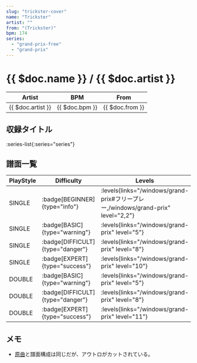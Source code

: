 ```yaml
---
slug: "trickster-cover"
name: "Trickster"
artist: ""
from: "(Trickster)"
bpm: 174
series:
  - "grand-prix-free"
  - "grand-prix"
---
```


# {{ $doc.name }} / {{ $doc.artist }}

|Artist|BPM|From|
|------|---|----|
|{{ $doc.artist }}|{{ $doc.bpm }}|{{ $doc.from }}|

## 収録タイトル

:series-list{:series="series"}

## 譜面一覧

|PlayStyle|Difficulty|Levels|Notes|Movie|
|---------|----------|------|-----|-----|
|SINGLE| :badge[BEGINNER]{type="info"}| :levels{links="/windows/grand-prix#フリープレー,/windows/grand-prix" level="2,2"}|69/0||
|SINGLE| :badge[BASIC]{type="warning"}| :levels{links="/windows/grand-prix" level="5"}|124/10||
|SINGLE| :badge[DIFFICULT]{type="danger"}| :levels{links="/windows/grand-prix" level="8"}|217/20||
|SINGLE| :badge[EXPERT]{type="success"}| :levels{links="/windows/grand-prix" level="10"}|275/12||
|DOUBLE| :badge[BASIC]{type="warning"}| :levels{links="/windows/grand-prix" level="5"}|113/10||
|DOUBLE| :badge[DIFFICULT]{type="danger"}| :levels{links="/windows/grand-prix" level="8"}|217/23||
|DOUBLE| :badge[EXPERT]{type="success"}| :levels{links="/windows/grand-prix" level="11"}|271/15||

## メモ

- [原曲](/songs/trickster)と譜面構成は同じだが、アウトロがカットされている。
